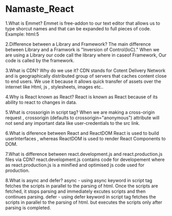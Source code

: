 # Namaste_React
1.What is Emmet?
Emmet is free-addon to our text editor that allows us to type shorcut names and that can be expanded to full pieces of code.
Example: html:5

2.Difference between a Library and Framework?
The main difference between Library and a Framwork is "Inversion of Control(IoC)." 
When we are using a Library our code call the library where in caseof Framework, Our code is called by the framework.

3.What is CDN? Why do we use it?
CDN stands for Cotent Delivery Network and is geographically distributed group of servers that caches content close to end users. We use it because it allows quick transfer of assets over the internet like Html, js , stylesheets, images etc..

4.Why is React known as React?
React is known as React because of its ability to react to changes in data.

5.What is crossorigin in script tag?
When we are making a cross-origin request , crossorigin (defaults to crossorigin="anonymous") attribute will not send any important data like user-credentials to the src link.

6.What is diference between React and ReactDOM
React is used to build userInterfaces , whereas ReactDOM is used to render React Components to DOM.

7.What is difference between react.development.js and react.production.js files via CDN?
react.development.js contains code for developement where as react.production.js is a minified and optimised js code used for production.

8.What is async and defer?
async - using async keyword in script tag fetches the scripts in parallel to the parsing of html. Once the scripts are fetched, it stops parsing and immediately excutes scripts and then continues parsing.
defer - using defer keyword in script tag fetches the scripts in parallel to the parsing of html. but executes the scripts only after parsing is completed.